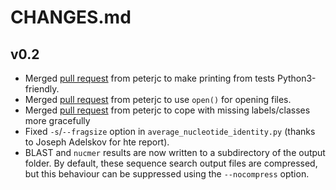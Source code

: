 # CHANGES.md

## v0.2

* Merged [pull request](https://github.com/widdowquinn/pyani/pull/17) from peterjc to make printing from tests Python3-friendly.
* Merged [pull request](https://github.com/widdowquinn/pyani/pull/21) from peterjc to use `open()` for opening files.
* Merged [pull request](https://github.com/widdowquinn/pyani/pull/24) from peterjc to cope with missing labels/classes more gracefully
* Fixed `-s`/`--fragsize` option in `average_nucleotide_identity.py` (thanks to Joseph Adelskov for hte report).
* BLAST and `nucmer` results are now written to a subdirectory of the output folder. By default, these sequence search output files are compressed, but this behaviour can be suppressed using the `--nocompress` option. 